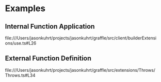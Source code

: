 # Examples

## Internal Function Application

file:///Users/jasonkuhrt/projects/jasonkuhrt/graffle/src/client/builderExtensions/use.ts#L26

## External Function Definition

file:///Users/jasonkuhrt/projects/jasonkuhrt/graffle/src/extensions/Throws/Throws.ts#L34

